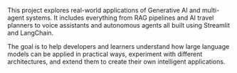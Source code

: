 This project explores real-world applications of Generative AI and multi-agent systems. It includes everything from RAG pipelines and AI travel planners to voice assistants and autonomous agents all built using Streamlit and LangChain.

The goal is to help developers and learners understand how large language models can be applied in practical ways, experiment with different architectures, and extend them to create their own intelligent applications.
